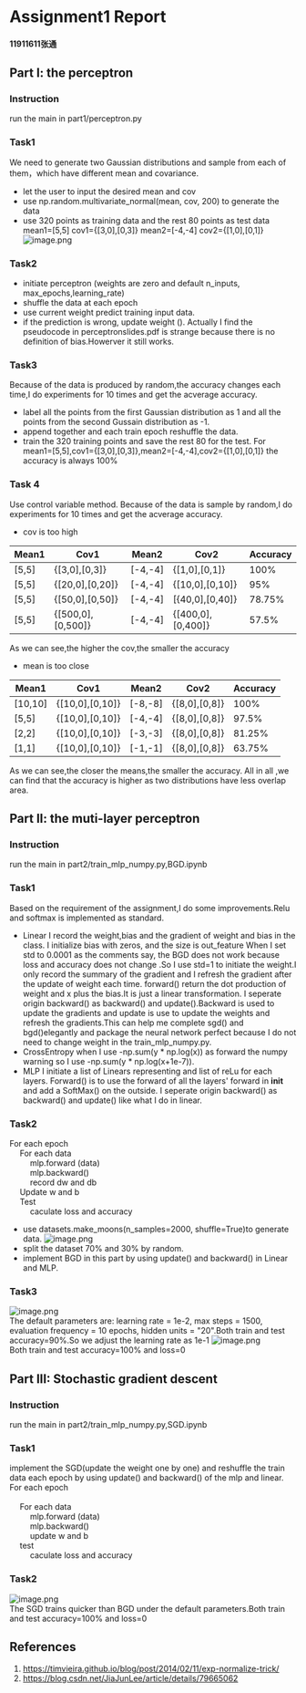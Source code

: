 # Assignment1 Report
#### 11911611张通
## Part I: the perceptron
### Instruction
run the main in part1/perceptron.py 
### Task1
We need to generate two Gaussian distributions and sample from each of them，which  have different mean and covariance.
- let the user to input the desired mean and cov
- use np.random.multivariate_normal(mean, cov, 200) to generate the data
- use 320 points as training data and the rest 80 points as test data
 mean1=[5,5]
 cov1={[3,0],[0,3]}
 mean2=[-4,-4]
 cov2={[1,0],[0,1]}
![image.png](https://s2.loli.net/2022/03/21/KW4SbxltCTyMVuY.png)
### Task2
- initiate perceptron (weights are zero and default n_inputs, max_epochs,learning_rate)
- shuffle the data at each epoch
- use current weight  predict training input data.
- if the prediction is wrong, update weight ().
Actually I find the  pseudocode in perceptronslides.pdf is strange because there is no definition of bias.Howerver it still works.
### Task3
Because of the data is produced by random,the accuracy changes each time,I do experiments for 10 times and get the acverage accuracy.
- label all the points from the first Gaussian distribution as 1 and all the points from the second Gussain distribution as -1.
- append together and each train epoch reshuffle the data.
- train the 320 training points and save the rest 80 for the test.
For  mean1=[5,5],cov1={[3,0],[0,3]},mean2=[-4,-4],cov2={[1,0],[0,1]} the accuracy is always 100%
### Task 4
Use control variable method.
Because of the data is sample by random,I do experiments for 10 times and get the acverage accuracy.
- cov is too high

|Mean1| Cov1| Mean2 |Cov2| Accuracy|
| --- | --- | --- | --- | --- |
|[5,5]|{[3,0],[0,3]}|[-4,-4]|{[1,0],[0,1]}|100%|
|[5,5]|{[20,0],[0,20]}|[-4,-4]|{[10,0],[0,10]}|95%|
|[5,5]|{[50,0],[0,50]}|[-4,-4]|[{40,0],[0,40]}|78.75%|
|[5,5]|{[500,0],[0,500]}|[-4,-4]|{[400,0],[0,400]}|57.5%|

As we can see,the higher the cov,the smaller the accuracy
- mean is too close

|Mean1| Cov1| Mean2 |Cov2| Accuracy|
| --- | --- | --- | --- | --- |
|[10,10]|{[10,0],[0,10]}|[-8,-8]|{[8,0],[0,8]}|100%|
|[5,5]|{[10,0],[0,10]}|[-4,-4]|{[8,0],[0,8]}|97.5%|
|[2,2]|{[10,0],[0,10]}|[-3,-3]|{[8,0],[0,8]}|81.25%|
|[1,1]|{[10,0],[0,10]}|[-1,-1]|{[8,0],[0,8]}|63.75%|

As we can see,the closer the means,the smaller the accuracy.
All in all ,we can find that the accuracy is higher as two distributions have less overlap area.
## Part II: the muti-layer perceptron
### Instruction
run the main in part2/train_mlp_numpy.py,BGD.ipynb
### Task1
Based on the requirement of the assignment,I do some improvements.Relu and softmax is implemented as standard.
- Linear
I record the weight,bias and the gradient of weight and bias in the class. I initialize bias with zeros, and the size is out_feature
When I set std to 0.0001 as the comments say, the BGD does not work because loss and accuracy does not change .So I use std=1 to initiate the weight.I only record the summary of the gradient and I refresh the gradient after the update of weight each time.
forward()  return the dot production of weight and x plus the bias.It is just a linear transformation.
I seperate origin backward() as backward() and update().Backward is used to update the gradients and update is use to update the weights and refresh the gradients.This can help me complete sgd() and bgd()elegantly and package the neural network perfect because I do not need to change weight in the train_mlp_numpy.py.
- CrossEntropy
when I use -np.sum(y * np.log(x)) as forward the numpy warning so I use -np.sum(y * np.log(x+1e-7)).
- MLP
I initiate  a list of Linears representing and list of reLu for each layers.
Forward() is to use the forward of all the layers' forward in __init__ and add a SoftMax() on the outside.
I seperate origin backward() as backward() and update() like what I do in linear.
### Task2
For each epoch
   	<br/>&emsp; For each data 
    	<br/>&emsp; &emsp; mlp.forward (data)
    	<br/>&emsp; &emsp; mlp.backward()
    	<br/>&emsp; &emsp;   record dw and db
   	<br/>&emsp; Update w and b
   	<br/>&emsp; Test
      	<br/>&emsp; &emsp; caculate loss and accuracy
    
- use datasets.make_moons(n_samples=2000, shuffle=True)to generate data.
![image.png](https://s2.loli.net/2022/03/21/CgRrqzGwhBAmW8Z.png)
- split the dataset 70% and 30% by random.
- implement BGD in this part by using update() and backward() in Linear and MLP.
### Task3
![image.png](https://s2.loli.net/2022/03/21/PAeiRpJXSDv1w5q.png)
	<br/>The default parameters are: learning rate = 1e-2, max steps = 1500, evaluation frequency = 10 epochs,
hidden units = "20".Both train and test accuracy=90%.So we adjust the learning rate as 1e-1
![image.png](https://s2.loli.net/2022/03/21/HQ4c8JdwMmvFA5T.png)
	<br/>Both train and test accuracy=100% and loss=0
## Part III: Stochastic gradient descent
### Instruction
run the main in part2/train_mlp_numpy.py,SGD.ipynb
### Task1
implement the SGD(update the weight one by one) and reshuffle the train data each epoch by using update() and backward() of the mlp and linear.
For each epoch	
 	<br/> &emsp;  For each data 
    	<br/> &emsp; &emsp;  mlp.forward (data)
     	<br/>&emsp; &emsp;  mlp.backward()
     	<br/> &emsp; &emsp; update w and b
  	<br/> &emsp; test
     	<br/>&emsp; &emsp;  caculate loss and accuracy
### Task2
![image.png](https://s2.loli.net/2022/03/21/ch9lHKrINGpdB7b.png)
	<br/>The SGD trains quicker than BGD under the default parameters.Both train and test accuracy=100% and loss=0
## References
1. https://timvieira.github.io/blog/post/2014/02/11/exp-normalize-trick/
2. https://blog.csdn.net/JiaJunLee/article/details/79665062
